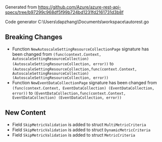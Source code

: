 
Generated from https://github.com/Azure/azure-rest-api-specs/tree/b97299c968df5f99b724bd1231fd2161731d3b8f

Code generator C:\Users\dapzhang\Documents\workspace\autorest.go

## Breaking Changes

- Function `NewAutoscaleSettingResourceCollectionPage` signature has been changed from `(func(context.Context, AutoscaleSettingResourceCollection) (AutoscaleSettingResourceCollection, error))` to `(AutoscaleSettingResourceCollection,func(context.Context, AutoscaleSettingResourceCollection) (AutoscaleSettingResourceCollection, error))`
- Function `NewEventDataCollectionPage` signature has been changed from `(func(context.Context, EventDataCollection) (EventDataCollection, error))` to `(EventDataCollection,func(context.Context, EventDataCollection) (EventDataCollection, error))`

## New Content

- Field `SkipMetricValidation` is added to struct `MultiMetricCriteria`
- Field `SkipMetricValidation` is added to struct `DynamicMetricCriteria`
- Field `SkipMetricValidation` is added to struct `MetricCriteria`

